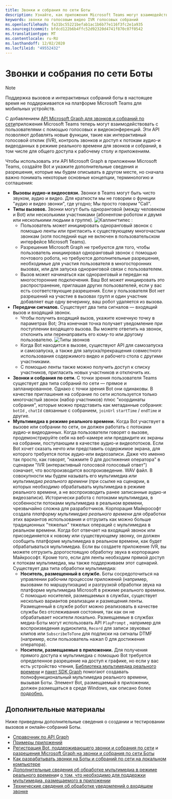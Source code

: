 ```yaml
---
title: Звонки и собрания по сети Боты
description: Узнайте, как приложения Microsoft Teams могут взаимодействовать с пользователями с помощью голосовых и видеоконференций с помощью API Microsoft Graph для звонков и собраний по сети.
keywords: звонки по голосовым видео IVR голосовых собраний
ms.openlocfilehash: fa31bc55221befab1ac1b6b77e116f3fc2e1a935
ms.sourcegitcommit: bfdcd122b6b4ffc52d92320d4741f870c07f0542
ms.translationtype: MT
ms.contentlocale: ru-RU
ms.lasthandoff: 12/02/2020
ms.locfileid: "49552432"
---
```

# <a name="calls-and-online-meetings-bots"></a>Звонки и собрания по сети Боты

> [!NOTE]
> Поддержка вызовов и интерактивных собраний боты в настоящее время не поддерживается на платформе Microsoft Teams для мобильных устройств. 

С добавлением [API Microsoft Graph для звонков и собраний по сети](/graph/api/resources/communications-api-overview?view=graph-rest-beta&preserve-view=true)приложения Microsoft Teams теперь могут взаимодействовать с пользователями с помощью голосовых и видеоконференций. Эти API позволяют добавлять новые функции, такие как интерактивный голосовой отклик (IVR), контроль звонков и доступ к потокам аудио-и видеоданных в режиме реального времени для звонков и собраний, в том числе для общего доступа к рабочему столу и приложениям.

Чтобы использовать эти API Microsoft Graph в приложении Microsoft Teams, создайте Bot и укажите дополнительные сведения и разрешения, которые мы будем описывать в другом месте, но сначала важно понимать некоторые основные концепции, терминологию и соглашения:

* **Вызовы аудио-и видеосвязи.** Звонки в Teams могут быть чисто звуком, аудио и видео. Для краткости мы не говорим о функции "аудио и видео звонки", где угодно; Мы просто говорим "Call".
* **Типы вызовов.** Звонки могут быть одноранговой (между человеком и Bot) или несколькими участниками (абонентом-роботом и двумя или несколькими людьми в группе).
  ![Каллингтипес ](~/assets/images/calls-and-meetings/call-types.png) :
  * Пользователь может инициировать одноранговый звонок с помощью ленты или пригласить к существующему многочастым звонкам (хотя последний еще не включен в пользовательском интерфейсе Microsoft Teams).
  * Разрешения Microsoft Graph не требуются для того, чтобы пользователь инициировал одноранговый звонок с помощью почтового робота, но требуются дополнительные разрешения, необходимые для участия пользователя в многосторонних вызовах, или для запуска одноранговой связи с пользователем.
  * Вызов может начинаться как одноранговый и передан на многосторонние подключения. Ваш Bot может инициировать это распространение, приглашая других пользователей, если у вас есть соответствующие разрешения. Если у пользователя Bot нет разрешений на участие в вызовах групп и один участник добавляет еще одну вечеринку, ваш робот удаляется из вызова.
* **Передачи сигналов.** Существует два типа сигналов — входящий вызов и входящий звонок.
  * Чтобы получить входящий вызов, укажите конечную точку в параметрах Bot; Эта конечная точка получает уведомление при поступлении входящего вызова. Вы можете ответить на звонок, отклонить или перенаправить его кому-то или другому пользователю.
  ![Типы звонков](~/assets/images/calls-and-meetings/call-handling.png)
  * Когда Bot находится в вызове, существуют API для самозапуска и самозапуска, а также для запуска/прекращения совместного использования содержимого видео и рабочего стола с другими участниками.
  * С помощью ленты также можно получить доступ к списку участников, пригласить новых участников и отключить их.
* **Звонки и собрания по сети.** С точки зрения пользователя Teams существует два типа собраний по сети — прямое и запланированное. Однако с точки зрения Bot они одинаковы. В качестве приглашения на собрание по сети используется только многочастый звонок (набор участников) плюс "координаты собрания", которые можно представить как метаданные собрания: `botId` , `chatId` связанные с собранием, `joinUrl` `startTime` / `endTime` и другие.
* **Мультимедиа в режиме реального времени.** Когда Bot участвует в вызове или собрании по сети, он должен работать с потоками аудио-и видеоданных. Когда пользователи говорят о вызове, продемонстрируйте себя на веб-камере или предвидите их экраны на собрании, поступающим в качестве аудио-и видеопотоков. Если Bot хочет сказать нечто или представить содержимое экрана, для которого требуется поток аудио-или видеозаписи. Даже что именно так просто, как говорят, "нажмите 0 для достижения оператора" в сценарии "IVR (интерактивный голосовой голосовый ответ") означает, что воспроизводится воспроизведение. WAV файл. В совокупности мы будем называть его мультимедиа _или_ _мультимедиа реального времени_ (при ссылке на сценарии, в которых необходимо обрабатывать мультимедиа в режиме реального времени, а не воспроизводить ранее записанные аудио-и видеозаписи). Исторически работа с потоками мультимедиа, в особенности потоками мультимедиа в реальном времени, чрезвычайно сложна для разработчиков. Корпорация Майкрософт создала _платформу мультимедиа реального времени_ для обработки этих вариантов использования и отгрузить как можно больше традиционных "тяжелых" тяжелых операций с мультимедиа в реальном времени.  Когда бот отвечает на входящий звонок или присоединяется к новому или существующему звонку, он должен сообщить платформе мультимедиа в реальном времени, как будет обрабатываться мультимедиа. Если вы создаете приложение IVR, вы можете отгрузить дорогостоящую обработку звука в корпорацию Майкрософт. Кроме того, если для ленты необходим прямой доступ к потокам мультимедиа, мы также поддерживаем этот сценарий. Существует два типа обработки мультимедиа:
  * **Носитель, размещенный в службе.** Боты сосредоточиться на управлении рабочим процессом приложений (например, вызовами по маршрутизации) и разгрузкой обработки звука на платформе мультимедиа Microsoft в режиме реального времени. С помощью носителей, размещаемых в службах, существует несколько вариантов реализации и размещения ленты. Размещенный в службе робот можно реализовать в качестве службы без отслеживания состояния, так как он не обрабатывает носители локально. Размещаемые в службах медиа-Боты могут использовать API `PlayPrompt` , например для воспроизведения аудиоклипа, `Record` для записи звуковых клипов или `SubscribeToTone` для подписки на сигналы DTMF (например, если пользователь нажал 0 для достижения оператора).
  * **Носители, размещаемые в приложении.** Для получения прямого доступа к мультимедиа с помощью Bot требуется определенное разрешение на доступ к графике, но если у вас есть устройство чтения, [Библиотека мультимедиа реального времени](https://www.nuget.org/packages/Microsoft.Graph.Communications.Calls.Media/) и [пакет SDK Graph](https://microsoftgraph.github.io/microsoft-graph-comms-samples/docs/articles/index.html#graph-calling-sdk-and-stateful-client-builder) помогают создавать полнофункциональный мультимедиа реального времени, вызывая Боты. Элемент Bot, размещаемый в приложении, должен размещаться в среде Windows, как описано более [подробно.](./requirements-considerations-application-hosted-media-bots.md)

## <a name="further-reading"></a>Дополнительные материалы

Ниже приведены дополнительные сведения о создании и тестировании вызовов и онлайн-собраний Боты.

* [Справочник по API Graph](/graph/api/resources/communications-api-overview?view=graph-rest-beta&preserve-view=true)
* [Примеры приложений](https://github.com/microsoftgraph/microsoft-graph-comms-samples)
* [Регистрация Bot, поддерживающего звонки и собрания по сети](./registering-calling-bot.md) и [разрешения Microsoft Graph на звонки и собрания по сети Боты](./registering-calling-bot.md#add-microsoft-graph-permissions)
* [Как разрабатывать звонки на Боты и собраний по сети на локальном компьютере](./debugging-local-testing-calling-meeting-bots.md)
* [Дополнительные сведения об обработке мультимедиа в режиме реального времени](./real-time-media-concepts.md)и [о том, что необходимо для поддержки мультимедиа, размещаемого в приложении](./requirements-considerations-application-hosted-media-bots.md)
* [Технические сведения об обработке уведомлений о входящем звонке](./call-notifications.md)
